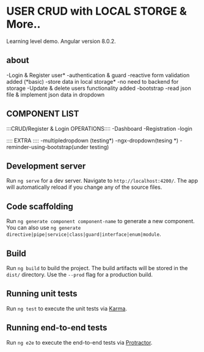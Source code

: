 # USER CRUD with LOCAL STORGE & More..

Learning level demo.
Angular version 8.0.2.

## about

-Login & Register user*
-authentication & guard
-reactive form validation added (*basic)
-store data in local storage\*
-no need to backend for storage
-Update & delete users functionality added
-bootstrap
-read json file & implement json data in dropdown

## COMPONENT LIST

:::CRUD/Register & Login OPERATIONS::::
-Dashboard
-Registration
-login

:::: EXTRA ::::
-multipledropdown (testing*)
-ngx-dropdown(tesing *)
-reminder-using-bootstrap(under testing)

## Development server

Run `ng serve` for a dev server. Navigate to `http://localhost:4200/`. The app will automatically reload if you change any of the source files.

## Code scaffolding

Run `ng generate component component-name` to generate a new component. You can also use `ng generate directive|pipe|service|class|guard|interface|enum|module`.

## Build

Run `ng build` to build the project. The build artifacts will be stored in the `dist/` directory. Use the `--prod` flag for a production build.

## Running unit tests

Run `ng test` to execute the unit tests via [Karma](https://karma-runner.github.io).

## Running end-to-end tests

Run `ng e2e` to execute the end-to-end tests via [Protractor](http://www.protractortest.org/).
